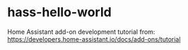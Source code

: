 # hass-hello-world

Home Assistant add-on development tutorial from:
https://developers.home-assistant.io/docs/add-ons/tutorial
